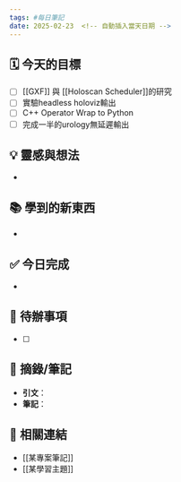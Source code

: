 ```yaml
---
tags: #每日筆記
date: 2025-02-23  <!-- 自動插入當天日期 -->
---
```


## 🗓 今天的目標
- [ ] [[GXF]] 與 [[Holoscan Scheduler]]的研究
- [ ] 實驗headless holoviz輸出
- [ ] C++ Operator Wrap to Python 
- [ ] 完成一半的urology無延遲輸出

## 💡 靈感與想法
- 

## 📚 學到的新東西
- 

## ✅ 今日完成
- 

## 🔄 待辦事項
- [ ] 

## 📖 摘錄/筆記
- **引文**：  
- **筆記**：  

## 🔗 相關連結
- [[某專案筆記]]
- [[某學習主題]]
